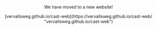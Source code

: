 <p style="text-align: center;">We have moved to a new website!</p>
<p style="text-align: center;">[vervallsweg.github.io/cast-web](https://vervallsweg.github.io/cast-web/ "vervallsweg.github.io/cast-web")</p>